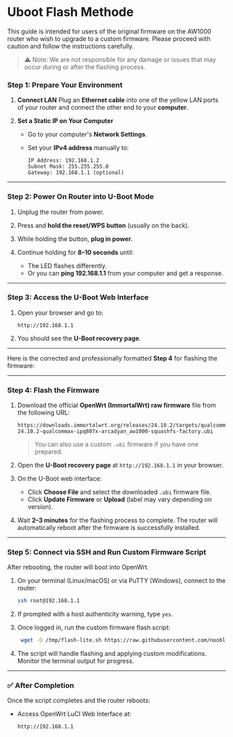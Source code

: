 # Uboot Flash Methode 

This guide is intended for users of the original firmware on the AW1000 router who wish to upgrade to a custom firmware. Please proceed with caution and follow the instructions carefully. 

> ⚠️ Note: We are not responsible for any damage or issues that may occur during or after the flashing process.

### **Step 1: Prepare Your Environment**

1. **Connect LAN**
   Plug an **Ethernet cable** into one of the yellow LAN ports of your router and connect the other end to your **computer**.

2. **Set a Static IP on Your Computer**

   * Go to your computer's **Network Settings**.
   * Set your **IPv4 address** manually to:

     ```
     IP Address: 192.168.1.2
     Subnet Mask: 255.255.255.0
     Gateway: 192.168.1.1 (optional)
     ```

---

### **Step 2: Power On Router into U-Boot Mode**

1. Unplug the router from power.
2. Press and **hold the reset/WPS button** (usually on the back).
3. While holding the button, **plug in power**.
4. Continue holding for **8–10 seconds** until:

   * The LED flashes differently.
   * Or you can **ping 192.168.1.1** from your computer and get a response.

---

### **Step 3: Access the U-Boot Web Interface**

1. Open your browser and go to:

   ```
   http://192.168.1.1
   ```
2. You should see the **U-Boot recovery page**.

---

Here is the corrected and professionally formatted **Step 4** for flashing the firmware:

---

### **Step 4: Flash the Firmware**

1. Download the official **OpenWrt (ImmortalWrt) raw firmware** file from the following URL:

   ```
   https://downloads.immortalwrt.org/releases/24.10.2/targets/qualcommax/ipq807x/immortalwrt-24.10.2-qualcommax-ipq807x-arcadyan_aw1000-squashfs-factory.ubi
   ```

   > You can also use a custom `.ubi` firmware if you have one prepared.

2. Open the **U-Boot recovery page** at `http://192.168.1.1` in your browser.

3. On the U-Boot web interface:

   * Click **Choose File** and select the downloaded `.ubi` firmware file.
   * Click **Update Firmware** or **Upload** (label may vary depending on version).

4. Wait **2–3 minutes** for the flashing process to complete. The router will automatically reboot after the firmware is successfully installed.

---
### **Step 5: Connect via SSH and Run Custom Firmware Script**

After rebooting, the router will boot into OpenWrt.

1. On your terminal (Linux/macOS) or via PuTTY (Windows), connect to the router:

   ```bash
   ssh root@192.168.1.1
   ```

2. If prompted with a host authenticity warning, type `yes`.

3. Once logged in, run the custom firmware flash script:

   ```sh
    wget -O /tmp/flash-lite.sh https://raw.githubusercontent.com/nooblk-98/arcadyan-aw1000-mod-firmware/refs/heads/main/flash/flash-lite.sh && chmod +x /tmp/flash-lite.sh && sh /tmp/flash-lite.sh
   ```

4. The script will handle flashing and applying custom modifications. Monitor the terminal output for progress.

---

### ✅ After Completion

Once the script completes and the router reboots:

* Access OpenWrt LuCI Web Interface at:

  ```
  http://192.168.1.1
  ```

